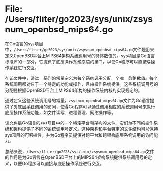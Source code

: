 # File: /Users/fliter/go2023/sys/unix/zsysnum_openbsd_mips64.go

在Go语言的sys项目中，`/Users/fliter/go2023/sys/unix/zsysnum_openbsd_mips64.go`文件是用来定义OpenBSD平台上MIPS64架构系统调用号的具体数值的。sys项目是Go语言标准库的一部分，它提供了底层操作系统原语的接口，以便Go程序可以直接与操作系统进行交互。

在该文件中，通过一系列的常量定义为每个系统调用分配一个唯一的整数值。每个系统调用都对应于一个特定的功能或操作，且由操作系统提供。这些系统调用号的分配是根据OpenBSD平台上MIPS64架构的操作系统内核的实现规定的。

通过定义这些系统调用号的常量，`zsysnum_openbsd_mips64.go`文件为Go语言提供了对底层系统调用的访问，使得Go程序可以通过调用相应的系统调用号来执行底层操作系统功能，如文件读写、进程管理、网络操作等。

该文件是Go语言的sys项目中的一个特定平台和架构的文件，它们为不同的操作系统和架构提供了不同的系统调用号定义。这种架构和平台特定的文件结构可以保持sys项目的可移植性，并为Go程序员提供对跨平台和跨架构底层系统调用的访问能力。

总结来说，`/Users/fliter/go2023/sys/unix/zsysnum_openbsd_mips64.go`文件的作用是为Go语言在OpenBSD平台上的MIPS64架构系统提供系统调用号的定义，以便Go程序可以直接与底层操作系统进行交互。


